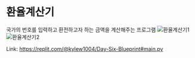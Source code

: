 # 환율계산기
국가의 번호를 입력하고 환전하고자 하는 금액을 계산해주는 프로그램
![환율계산기1](https://user-images.githubusercontent.com/5775698/156358748-31fb6b67-6926-43b8-b586-6257b8170273.png)
![환율계산기2](https://user-images.githubusercontent.com/5775698/156358763-ee7ceb93-04d3-4d0a-91df-9fcc8a545cf4.png)

Link: https://replit.com/@kylew1004/Day-Six-Blueprint#main.py
